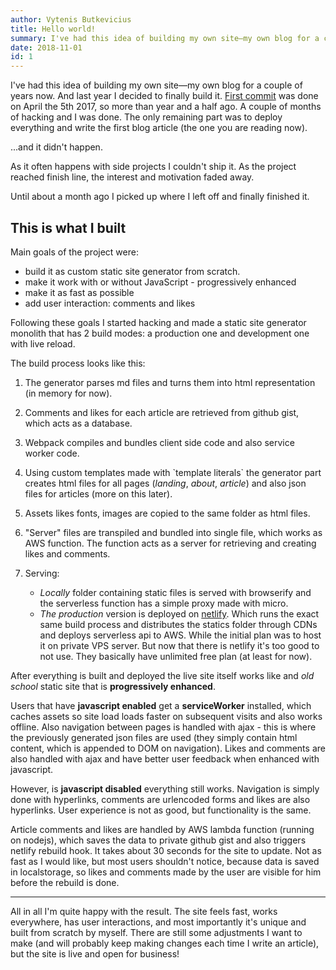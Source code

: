```yaml
---
author: Vytenis Butkevicius
title: Hello world!
summary: I've had this idea of building my own site—my own blog for a couple of years now...and it's finally alive. Here is how it works.
date: 2018-11-01
id: 1
---
```


I've had this idea of building my own site—my own blog for a couple of years now. And last year I decided to finally build it. [First commit](https://github.com/vybu/blog/commit/b7bc8ac60fa877e629c972a3aa6a03fd52d2be1b) was done on April the 5th 2017, so more than year and a half ago. A couple of months of hacking and I was done. The only remaining part was to deploy everything and write the first blog article (the one you are reading now).

...and it didn't happen.

As it often happens with side projects I couldn't ship it. As the project reached finish line, the interest and motivation faded away.

Until about a month ago I picked up where I left off and finally finished it.

## This is what I built

Main goals of the project were:

- build it as custom static site generator from scratch. 
- make it  work with or without JavaScript - progressively enhanced
- make it as fast as possible
- add user interaction: comments and likes

Following these goals I started hacking and made a static site generator monolith that has 2 build modes: a production one and development one with live reload.

The build process looks like this:

1. The generator parses md files and turns them into html representation (in memory for now).
2. Comments and likes for each article are retrieved from github gist, which acts as a database.
3. Webpack compiles and bundles client side code and also service worker code.
4. Using custom templates made with \`template literals\` the generator part creates html files for all pages (*landing*, *about*, *article*) and also json files for articles (more on this later).
5. Assets likes fonts, images are copied to the same folder as html files.
6. "Server" files are transpiled and bundled into single file, which works as AWS function. The function acts as a server for retrieving and creating likes and comments.

7. Serving:
    - *Locally* folder containing static files is served with browserify and the serverless function has a simple proxy made with micro.
    - *The production* version is deployed on [netlify](netlify.com). Which runs the exact same build process and distributes the statics folder through CDNs and deploys serverless api to AWS. While the initial plan was to host it on private VPS server. But now that there is netlify it's too good to not use. They basically have unlimited free plan (at least for now).

After everything is built and deployed the live site itself works like and *old school* static site that is **progressively enhanced**.

Users that have **javascript enabled** get a **serviceWorker** installed, which caches assets so site load loads faster on subsequent visits and also works offline.
Also navigation between pages is handled with ajax - this is where the previously generated json files are used (they simply contain html content, which is appended to DOM on navigation). Likes and comments are also handled with ajax and have better user feedback when enhanced with javascript.

However, is **javascript disabled** everything still works. Navigation is simply done with hyperlinks, comments are urlencoded forms and likes are also hyperlinks.
User experience is not as good, but functionality is the same.

Article comments and likes are handled by AWS lambda function (running on nodejs), which saves the data to private github gist and also triggers netlify rebuild hook. It takes about 30 seconds for the site to update. Not as fast as I would like, but most users shouldn't notice, because data is saved in localstorage, so likes and comments made by the user are visible for him before the rebuild is done.

_______________________

All in all I'm quite happy with the result. The site feels fast, works everywhere, has user interactions, and most importantly it's unique and built from scratch by myself. There are still some adjustments I want to make (and will probably keep making changes each time I write an article), but the site is live and open for business!
